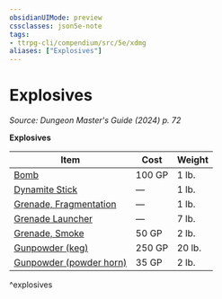 ```yaml
---
obsidianUIMode: preview
cssclasses: json5e-note
tags:
- ttrpg-cli/compendium/src/5e/xdmg
aliases: ["Explosives"]
---
```

# Explosives
*Source: Dungeon Master's Guide (2024) p. 72* 

**Explosives**

| Item | Cost | Weight |
|------|------|--------|
| [Bomb](3-Mechanics/CLI/items/bomb-xdmg.md) | 100 GP | 1 lb. |
| [Dynamite Stick](3-Mechanics/CLI/items/dynamite-stick-xdmg.md) | — | 1 lb. |
| [Grenade, Fragmentation](3-Mechanics/CLI/items/fragmentation-grenade-xdmg.md) | — | 1 lb. |
| [Grenade Launcher](3-Mechanics/CLI/items/grenade-launcher-xdmg.md) | — | 7 lb. |
| [Grenade, Smoke](3-Mechanics/CLI/items/smoke-grenade-xdmg.md) | 50 GP | 2 lb. |
| [Gunpowder (keg)](3-Mechanics/CLI/items/gunpowder-keg-xdmg.md) | 250 GP | 20 lb. |
| [Gunpowder (powder horn)](3-Mechanics/CLI/items/gunpowder-powder-horn-xdmg.md) | 35 GP | 2 lb. |
^explosives
